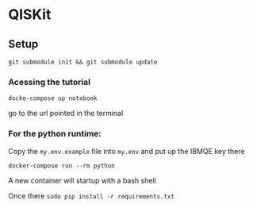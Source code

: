 # QISKit

## Setup


`git submodule init && git submodule update`


### Acessing the tutorial


`docke-compose up notebook`

go to the url pointed in the terminal


### For the python runtime:

Copy the `my.env.example` file into `my.env` and put up the IBMQE key there


`docker-compose run --rm python`

A new container will startup with a bash shell

Once there `sudo pip install -r requirements.txt`
